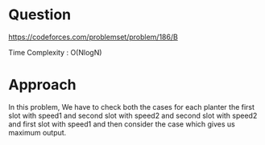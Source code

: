 # Question
https://codeforces.com/problemset/problem/186/B

Time Complexity : O(NlogN)

# Approach
In this problem, We have to check both the cases for each planter the first slot with speed1 and second slot with speed2 and second slot with speed2 and first slot with speed1 and then consider the case which gives us maximum output. 
 